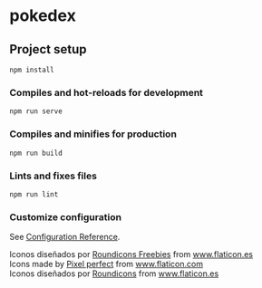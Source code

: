 # pokedex

## Project setup
```
npm install
```

### Compiles and hot-reloads for development
```
npm run serve
```

### Compiles and minifies for production
```
npm run build
```

### Lints and fixes files
```
npm run lint
```

### Customize configuration
See [Configuration Reference](https://cli.vuejs.org/config/).
<div>Iconos diseñados por <a href="https://www.flaticon.es/autores/roundicons-freebies" title="Roundicons Freebies">Roundicons Freebies</a> from <a href="https://www.flaticon.es/" title="Flaticon">www.flaticon.es</a></div>

<div>Icons made by <a href="https://www.flaticon.com/authors/pixel-perfect" title="Pixel perfect">Pixel perfect</a> from <a href="https://www.flaticon.com/" title="Flaticon">www.flaticon.com</a></div>
<div>Iconos diseñados por <a href="https://www.flaticon.es/autores/roundicons" title="Roundicons">Roundicons</a> from <a href="https://www.flaticon.es/" title="Flaticon">www.flaticon.es</a></div>